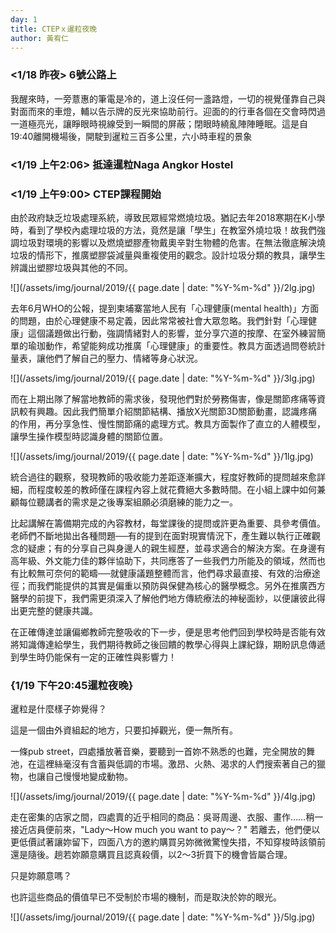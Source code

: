 ```yaml
---
day: 1
title: CTEPｘ暹粒夜晚
author: 黃宥仁
---
```

### <1/18 昨夜> 6號公路上
我醒來時，一旁薏惠的筆電是冷的，道上沒任何一盞路燈，一切的視覺僅靠自己與對面而來的車燈，輔以告示牌的反光來協助前行。迎面的的行車各個在交會時閃過一道極亮光，讓睜眼時視線受到一瞬間的屏蔽；閉眼時繞亂陣陣睡眠。這是自19:40離開機場後，開駛到暹粒三百多公里，六小時車程的景象


### <1/19 上午2:06> 抵達暹粒Naga Angkor Hostel


### <1/19 上午9:00> CTEP課程開始
由於政府缺乏垃圾處理系統，導致民眾經常燃燒垃圾。猶記去年2018寒期在K小學時，看到了學校內處理垃圾的方法，竟然是讓「學生」在教室外燒垃圾！故我們強調垃圾對環境的影響以及燃燒塑膠產物戴奧辛對生物體的危害。在無法徹底解決燒垃圾的情形下，推廣塑膠袋減量與重複使用的觀念。設計垃圾分類的教具，讓學生辨識出塑膠垃圾與其他的不同。

![](/assets/img/journal/2019/{{ page.date | date: "%Y-%m-%d" }}/2lg.jpg)

去年6月WHO的公報，提到柬埔寨當地人民有「心理健康(mental health)」方面的問題，由於心理健康不易定義，因此常常被社會大眾忽略。我們針對「心理健康」這個議題做出行動，強調情緒對人的影響，並分享穴道的按摩、在室外練習簡單的瑜珈動作，希望能夠成功推廣「心理健康」的重要性。教具方面透過問卷統計量表，讓他們了解自己的壓力、情緒等身心狀況。

![](/assets/img/journal/2019/{{ page.date | date: "%Y-%m-%d" }}/3lg.jpg)

而在上期出隊了解當地教師的需求後，發現他們對於勞務傷害，像是關節疼痛等資訊較有興趣。因此我們簡單介紹關節結構、播放X光關節3D關節動畫，認識疼痛的作用，再分享急性、慢性關節痛的處理方式。教具方面製作了直立的人體模型，讓學生操作模型時認識身體的關節位置。

![](/assets/img/journal/2019/{{ page.date | date: "%Y-%m-%d" }}/1lg.jpg)

統合過往的觀察，發現教師的吸收能力差距逐漸擴大，程度好教師的提問越來愈詳細，而程度較差的教師僅在課程內容上就花費絕大多數時間。在小組上課中如何兼顧每位聽講者的需求是之後專案組願必須磨練的能力之一。

比起講解在籌備期完成的內容教材，每堂課後的提問或許更為重要、具參考價值。老師們不斷地拋出各種問題──有的提到在面對現實情況下，產生難以執行正確觀念的疑慮；有的分享自己與身邊人的親生經歷，並尋求適合的解決方案。在身邊有高年級、外文能力佳的夥伴協助下，共同應答了一些我們力所能及的領域，然而也有比較無可奈何的範疇──就健康議題整體而言，他們尋求最直接、有效的治療途徑；而我們能提供的其實是偏重以預防與保健為核心的醫學概念。另外在推廣西方醫學的前提下，我們需更須深入了解他們地方傳統療法的神秘面紗，以便讓彼此得出更完整的健康共識。

在正確傳達並讓偏鄉教師完整吸收的下一步，便是思考他們回到學校時是否能有效將知識傳達給學生，我們期待教師之後回饋的教學心得與上課紀錄，期盼訊息傳遞到學生時仍能保有一定的正確性與影響力！

### {1/19 下午20:45暹粒夜晚}
暹粒是什麼樣子妳覺得？

這是一個由外資組起的地方，只要扣掉觀光，便一無所有。

一條pub street，四處播放著音樂，要聽到一首妳不熟悉的也難，完全開放的舞池，在這裡絲毫沒有含蓄與低調的市場。激昂、火熱、渴求的人們搜索著自己的獵物，也讓自己慢慢地變成動物。

![](/assets/img/journal/2019/{{ page.date | date: "%Y-%m-%d" }}/4lg.jpg)

走在密集的店家之間，四處賣的近乎相同的商品：吳哥周邊、衣服、畫作……稍一接近店員便前來，"Lady～How much you want to pay～？" 若離去，他們便以更低價試著讓妳留下，四面八方的邀約購買另妳微微驚惶失措，不知穿梭時該領前還是隨後。趟若妳願意購買且認真殺價，以2～3折買下的機會皆屬合理。

只是妳願意嗎？

也許這些商品的價值早已不受制於市場的機制，而是取決於妳的眼光。

![](/assets/img/journal/2019/{{ page.date | date: "%Y-%m-%d" }}/5lg.jpg)